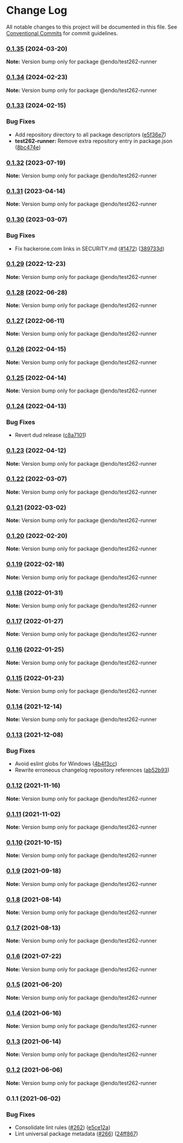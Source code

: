 # Change Log

All notable changes to this project will be documented in this file.
See [Conventional Commits](https://conventionalcommits.org) for commit guidelines.

### [0.1.35](https://github.com/endojs/endo/compare/@endo/test262-runner@0.1.34...@endo/test262-runner@0.1.35) (2024-03-20)

**Note:** Version bump only for package @endo/test262-runner





### [0.1.34](https://github.com/endojs/endo/compare/@endo/test262-runner@0.1.33...@endo/test262-runner@0.1.34) (2024-02-23)

**Note:** Version bump only for package @endo/test262-runner





### [0.1.33](https://github.com/endojs/endo/compare/@endo/test262-runner@0.1.32...@endo/test262-runner@0.1.33) (2024-02-15)


### Bug Fixes

* Add repository directory to all package descriptors ([e5f36e7](https://github.com/endojs/endo/commit/e5f36e7a321c13ee25e74eb74d2a5f3d7517119c))
* **test262-runner:** Remove extra repository entry in package.json ([8bc474e](https://github.com/endojs/endo/commit/8bc474ec18f2971656f5025491190f571bd15588))



### [0.1.32](https://github.com/endojs/endo/compare/@endo/test262-runner@0.1.31...@endo/test262-runner@0.1.32) (2023-07-19)

**Note:** Version bump only for package @endo/test262-runner





### [0.1.31](https://github.com/endojs/endo/compare/@endo/test262-runner@0.1.30...@endo/test262-runner@0.1.31) (2023-04-14)

**Note:** Version bump only for package @endo/test262-runner

### [0.1.30](https://github.com/endojs/endo/compare/@endo/test262-runner@0.1.29...@endo/test262-runner@0.1.30) (2023-03-07)

### Bug Fixes

- Fix hackerone.com links in SECURITY.md ([#1472](https://github.com/endojs/endo/issues/1472)) ([389733d](https://github.com/endojs/endo/commit/389733dbc7a74992f909c38d27ea7e8e68623959))

### [0.1.29](https://github.com/endojs/endo/compare/@endo/test262-runner@0.1.28...@endo/test262-runner@0.1.29) (2022-12-23)

**Note:** Version bump only for package @endo/test262-runner

### [0.1.28](https://github.com/endojs/endo/compare/@endo/test262-runner@0.1.27...@endo/test262-runner@0.1.28) (2022-06-28)

**Note:** Version bump only for package @endo/test262-runner

### [0.1.27](https://github.com/endojs/endo/compare/@endo/test262-runner@0.1.26...@endo/test262-runner@0.1.27) (2022-06-11)

**Note:** Version bump only for package @endo/test262-runner

### [0.1.26](https://github.com/endojs/endo/compare/@endo/test262-runner@0.1.25...@endo/test262-runner@0.1.26) (2022-04-15)

**Note:** Version bump only for package @endo/test262-runner

### [0.1.25](https://github.com/endojs/endo/compare/@endo/test262-runner@0.1.24...@endo/test262-runner@0.1.25) (2022-04-14)

**Note:** Version bump only for package @endo/test262-runner

### [0.1.24](https://github.com/endojs/endo/compare/@endo/test262-runner@0.1.23...@endo/test262-runner@0.1.24) (2022-04-13)

### Bug Fixes

- Revert dud release ([c8a7101](https://github.com/endojs/endo/commit/c8a71017d8d7af10a97909c9da9c5c7e59aed939))

### [0.1.23](https://github.com/endojs/endo/compare/@endo/test262-runner@0.1.22...@endo/test262-runner@0.1.23) (2022-04-12)

**Note:** Version bump only for package @endo/test262-runner

### [0.1.22](https://github.com/endojs/endo/compare/@endo/test262-runner@0.1.21...@endo/test262-runner@0.1.22) (2022-03-07)

**Note:** Version bump only for package @endo/test262-runner

### [0.1.21](https://github.com/endojs/endo/compare/@endo/test262-runner@0.1.20...@endo/test262-runner@0.1.21) (2022-03-02)

**Note:** Version bump only for package @endo/test262-runner

### [0.1.20](https://github.com/endojs/endo/compare/@endo/test262-runner@0.1.19...@endo/test262-runner@0.1.20) (2022-02-20)

**Note:** Version bump only for package @endo/test262-runner

### [0.1.19](https://github.com/endojs/endo/compare/@endo/test262-runner@0.1.18...@endo/test262-runner@0.1.19) (2022-02-18)

**Note:** Version bump only for package @endo/test262-runner

### [0.1.18](https://github.com/endojs/endo/compare/@endo/test262-runner@0.1.17...@endo/test262-runner@0.1.18) (2022-01-31)

**Note:** Version bump only for package @endo/test262-runner

### [0.1.17](https://github.com/endojs/endo/compare/@endo/test262-runner@0.1.16...@endo/test262-runner@0.1.17) (2022-01-27)

**Note:** Version bump only for package @endo/test262-runner

### [0.1.16](https://github.com/endojs/endo/compare/@endo/test262-runner@0.1.15...@endo/test262-runner@0.1.16) (2022-01-25)

**Note:** Version bump only for package @endo/test262-runner

### [0.1.15](https://github.com/endojs/endo/compare/@endo/test262-runner@0.1.14...@endo/test262-runner@0.1.15) (2022-01-23)

**Note:** Version bump only for package @endo/test262-runner

### [0.1.14](https://github.com/endojs/endo/compare/@endo/test262-runner@0.1.13...@endo/test262-runner@0.1.14) (2021-12-14)

**Note:** Version bump only for package @endo/test262-runner

### [0.1.13](https://github.com/endojs/endo/compare/@endo/test262-runner@0.1.12...@endo/test262-runner@0.1.13) (2021-12-08)

### Bug Fixes

- Avoid eslint globs for Windows ([4b4f3cc](https://github.com/endojs/endo/commit/4b4f3ccaf3f5e8d53faefb4264db343dd603bf80))
- Rewrite erroneous changelog repository references ([ab52b93](https://github.com/endojs/endo/commit/ab52b93db31d74be8c2407b719a54e0896ed6b70))

### [0.1.12](https://github.com/endojs/endo/compare/@endo/test262-runner@0.1.11...@endo/test262-runner@0.1.12) (2021-11-16)

**Note:** Version bump only for package @endo/test262-runner

### [0.1.11](https://github.com/endojs/endo/compare/@endo/test262-runner@0.1.10...@endo/test262-runner@0.1.11) (2021-11-02)

**Note:** Version bump only for package @endo/test262-runner

### [0.1.10](https://github.com/endojs/endo/compare/@endo/test262-runner@0.1.9...@endo/test262-runner@0.1.10) (2021-10-15)

**Note:** Version bump only for package @endo/test262-runner

### [0.1.9](https://github.com/endojs/endo/compare/@endo/test262-runner@0.1.8...@endo/test262-runner@0.1.9) (2021-09-18)

**Note:** Version bump only for package @endo/test262-runner

### [0.1.8](https://github.com/endojs/endo/compare/@endo/test262-runner@0.1.7...@endo/test262-runner@0.1.8) (2021-08-14)

**Note:** Version bump only for package @endo/test262-runner

### [0.1.7](https://github.com/endojs/endo/compare/@endo/test262-runner@0.1.6...@endo/test262-runner@0.1.7) (2021-08-13)

**Note:** Version bump only for package @endo/test262-runner

### [0.1.6](https://github.com/endojs/endo/compare/@endo/test262-runner@0.1.5...@endo/test262-runner@0.1.6) (2021-07-22)

**Note:** Version bump only for package @endo/test262-runner

### [0.1.5](https://github.com/endojs/endo/compare/@endo/test262-runner@0.1.4...@endo/test262-runner@0.1.5) (2021-06-20)

**Note:** Version bump only for package @endo/test262-runner

### [0.1.4](https://github.com/endojs/endo/compare/@endo/test262-runner@0.1.3...@endo/test262-runner@0.1.4) (2021-06-16)

**Note:** Version bump only for package @endo/test262-runner

### [0.1.3](https://github.com/endojs/endo/compare/@endo/test262-runner@0.1.2...@endo/test262-runner@0.1.3) (2021-06-14)

**Note:** Version bump only for package @endo/test262-runner

### [0.1.2](https://github.com/endojs/endo/compare/@endo/test262-runner@0.1.1...@endo/test262-runner@0.1.2) (2021-06-06)

**Note:** Version bump only for package @endo/test262-runner

### 0.1.1 (2021-06-02)

### Bug Fixes

- Consolidate lint rules ([#262](https://github.com/endojs/endo/issues/262)) ([e5ce12a](https://github.com/endojs/endo/commit/e5ce12ac4343565f2adb0e6eca5d71c6c05903bf))
- Lint universal package metadata ([#266](https://github.com/endojs/endo/issues/266)) ([24ff867](https://github.com/endojs/endo/commit/24ff867adcbde89bef6b1ec702a0a8b91ad29f70))
